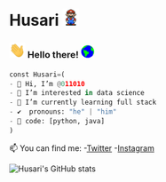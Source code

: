 # Husari&nbsp;<img src="https://github.com/SatYu26/SatYu26/blob/master/Assets/Mario_Hello_Big.gif" width="30px">


<!-- 
    &nbsp; [![HitCount](http://hits.dwyl.com/SatYu26/SatYu26.svg)](http://hits.dwyl.com/SatYu26/SatYu26) 
-->

### <img src="https://github.com/SatYu26/SatYu26/blob/master/Assets/Hi.gif" width="29px"> Hello there!&nbsp;<img src="https://github.com/SatYu26/SatYu26/blob/master/Assets/Earth.gif" width="24px">
```py
const Husari=( 
- 👋 Hi, I’m @011010
- 👀 I’m interested in data science
- 🌱 I’m currently learning full stack
- ✔  pronouns: "he" | "him"
- 👾 code: [python, java]
)
```
📫 You can find me:
-[Twitter](https://twitter.com/husari_oro)
-[Instagram](https://instagram.com/husari9)


![Husari's GitHub stats](https://github-readme-stats.vercel.app/api?username=011010&show_icons=true&theme=outrun)
<!---
011010/011010 is a ✨ special ✨ repository because its `README.md` (this file) appears on your GitHub profile.
You can click the Preview link to take a look at your changes.
--->
